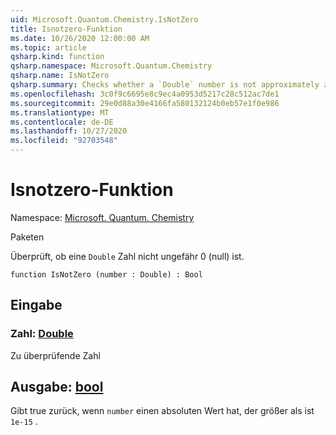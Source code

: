 ```yaml
---
uid: Microsoft.Quantum.Chemistry.IsNotZero
title: Isnotzero-Funktion
ms.date: 10/26/2020 12:00:00 AM
ms.topic: article
qsharp.kind: function
qsharp.namespace: Microsoft.Quantum.Chemistry
qsharp.name: IsNotZero
qsharp.summary: Checks whether a `Double` number is not approximately zero.
ms.openlocfilehash: 3c0f9c6695e8c9ec4a0953d5217c28c512ac7de1
ms.sourcegitcommit: 29e0d88a30e4166fa580132124b0eb57e1f0e986
ms.translationtype: MT
ms.contentlocale: de-DE
ms.lasthandoff: 10/27/2020
ms.locfileid: "92703548"
---
```

# <a name="isnotzero-function"></a>Isnotzero-Funktion

Namespace: [Microsoft. Quantum. Chemistry](xref:Microsoft.Quantum.Chemistry)

Paketen [](https://nuget.org/packages/)


Überprüft, ob eine `Double` Zahl nicht ungefähr 0 (null) ist.

```qsharp
function IsNotZero (number : Double) : Bool
```


## <a name="input"></a>Eingabe

### <a name="number--double"></a>Zahl: [Double](xref:microsoft.quantum.lang-ref.double)

Zu überprüfende Zahl



## <a name="output--bool"></a>Ausgabe: [bool](xref:microsoft.quantum.lang-ref.bool)

Gibt true zurück, wenn `number` einen absoluten Wert hat, der größer als ist `1e-15` .